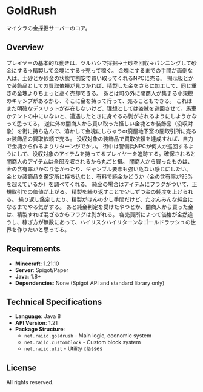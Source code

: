 # GoldRush

マイクラの金採掘サーバーのコア。

## Overview

プレイヤーの基本的な動きは、ツルハシで採掘->土砂を回収->パンニングして砂金にする->精製して金塊にする->売って稼ぐ。
金塊にするまでの手間が面倒な人は、土砂とか砂金の状態で割安で買い取ってくれるNPCに売る。
掲示板とかで装飾品としての買取依頼が見つかれば、精製した金をさらに加工して、同じ重さの金塊よりちょっと高く売却できる。
あとは町の外に闇商人が集まる小規模のキャンプがあるから、そこに金を持って行って、売ることもできる。
これはまだ明確なデメリットが存在しないけど、理想としては盗賊を巡回させて、馬車かテントの中にいないと、遭遇したときに身ぐるみ剝がされるようにしようかなって思ってる。
逆に外の闇商人から買い取った怪しい金塊とか装飾品（没収対象）を街に持ち込んで、溶かして金塊にしちゃうor廃屋地下室の闇取引所に売るor装飾品の買取依頼で売る。
没収対象の装飾品で買取依頼を達成すれば、自力で金塊から作るよりリターンがでかい。
街中は警備兵NPCが何人か巡回するようにして、没収対象のアイテムを持ってるプレイヤーを追跡する。確保されると闇商人のアイテムは全部没収されるから丸ごと損。
闇商人から買ったものは、金の含有率がかなり低かったり、ギャンブル要素も強い危ない感じにしたい。
金とか装飾品を鑑定所に持ち込むと、有料で純金かどうか（金の含有率が95%を超えているか）を調べてくれる。
純金の場合はアイテムにフラグがついて、正規取引での価値が上がる。
精製を繰り返すことで少しずつ金の純度を上げられる。
繰り返し鑑定したり、精製がほんの少し手間だけど、たぶんみんな純金になるまでやる気がする。
あと純金判定を受けたやつとか、闇商人から買った金は、精製すれば混ざるからフラグは剝がれる。
各売買所によって価格が全然違うし、稼ぎ方が無数にあって、ハイリスクハイリターンなゴールドラッシュの世界を作りたいと思ってる。

## Requirements

- **Minecraft**: 1.21.10
- **Server**: Spigot/Paper
- **Java**: 1.8+
- **Dependencies**: None (Spigot API and standard library only)

## Technical Specifications

- **Language**: Java 8
- **API Version**: 1.21
- **Package Structure**:
  - `net.raiid.goldrush` - Main logic, economic system
  - `net.raiid.customblock` - Custom block system
  - `net.raiid.util` - Utility classes

## License

All rights reserved.
